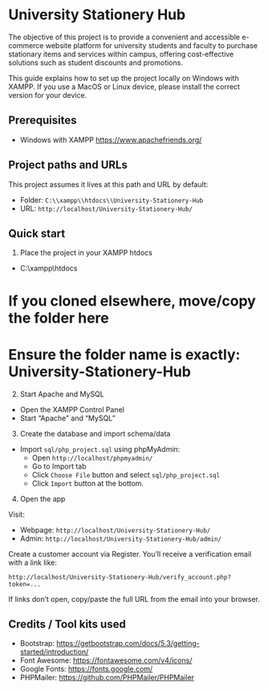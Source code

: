 # University Stationery Hub

The objective of this project is to provide a convenient and accessible e-commerce website platform for university students and faculty to purchase stationary items and services within campus, offering cost-effective solutions such as student discounts and promotions. 

This guide explains how to set up the project locally on Windows with XAMPP. If you use a MacOS or Linux device, please install the correct version for your device.

## Prerequisites

- Windows with XAMPP https://www.apachefriends.org/

## Project paths and URLs

This project assumes it lives at this path and URL by default:

- Folder: `C:\\xampp\\htdocs\\University-Stationery-Hub`
- URL: `http://localhost/University-Stationery-Hub/`

## Quick start

1) Place the project in your XAMPP htdocs

- C:\\xampp\\htdocs
# If you cloned elsewhere, move/copy the folder here
# Ensure the folder name is exactly: University-Stationery-Hub

2) Start Apache and MySQL

- Open the XAMPP Control Panel
- Start “Apache” and “MySQL”

3) Create the database and import schema/data

- Import `sql/php_project.sql` using phpMyAdmin:
  - Open `http://localhost/phpmyadmin/`
  - Go to Import tab
  - Click `Choose File` button and select `sql/php_project.sql`
  - Click `Import` button at the bottom.

4) Open the app

Visit:

- Webpage: `http://localhost/University-Stationery-Hub/`
- Admin: `http://localhost/University-Stationery-Hub/admin/`

Create a customer account via Register. You’ll receive a verification email with a link like:

```
http://localhost/University-Stationery-Hub/verify_account.php?token=...
```

If links don’t open, copy/paste the full URL from the email into your browser.

## Credits / Tool kits used

- Bootstrap: https://getbootstrap.com/docs/5.3/getting-started/introduction/
- Font Awesome: https://fontawesome.com/v4/icons/
- Google Fonts: https://fonts.google.com/
- PHPMailer: https://github.com/PHPMailer/PHPMailer